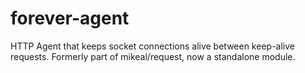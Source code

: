 ﻿forever-agent
=============

HTTP Agent that keeps socket connections alive between keep-alive requests. Formerly part of mikeal/request, now a standalone module.
